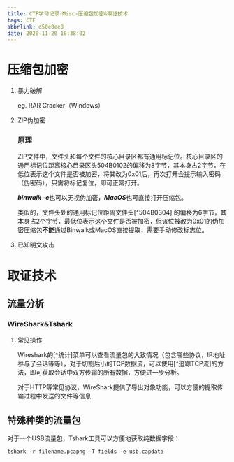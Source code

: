 ```yaml
---
title: CTF学习记录-Misc-压缩包加密&取证技术
tags: CTF
abbrlink: d50e0ee8
date: 2020-11-20 16:38:02
---
```


# 压缩包加密

1. 暴力破解

   eg. RAR Cracker（Windows）

   <!--more-->

2. ZIP伪加密

   ### 原理

   ZIP文件中，文件头和每个文件的核心目录区都有通用标记位。核心目录区的通用标记位距离核心目录区头504B0102的偏移为8字节，其本身占2字节，在低位表示这个文件是否被加密，将其改为0x01后，再次打开会提示输入密码（伪密码），只需将标记复位，即可正常打开。

   ***binwalk -e***也可以无视伪加密，***MacOS***也可直接打开压缩包。

   类似的，文件头处的通用标记位距离文件头[^504B0304] 的偏移为6字节，其本身占2个字节，最低位表示这个文件是否被加密，但该位被改为0x01的伪加密压缩包**不能**通过Binwalk或MacOS直接提取，需要手动修改标志位。

3. 已知明文攻击



# 取证技术

## 流量分析

### WireShark&Tshark

1. 常见操作

   Wireshark的[^统计]菜单可以查看流量包的大致情况（包含哪些协议，IP地址参与了会话等等），对于切割后小的TCP数据流，可以使用[^追踪TCP流]的方法，即可获取会话中双方传输的所有数据，方便进一步分析。

   对于HTTP等常见协议，WireShark提供了导出对象功能，可以方便的提取传输过程中发送的文件等信息

## 特殊种类的流量包

对于一个USB流量包，Tshark工具可以方便地获取纯数据字段：

```
tshark -r filename.pcapng -T fields -e usb.capdata
```

